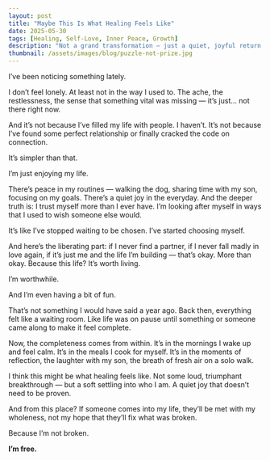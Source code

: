 ```yaml
---
layout: post
title: "Maybe This Is What Healing Feels Like"
date: 2025-05-30
tags: [Healing, Self-Love, Inner Peace, Growth]
description: "Not a grand transformation — just a quiet, joyful return to myself."
thumbnail: /assets/images/blog/puzzle-not-prize.jpg
---
```


I’ve been noticing something lately.

I don’t feel lonely. At least not in the way I used to. The ache, the restlessness, the sense that something vital was missing — it’s just… not there right now.

And it’s not because I’ve filled my life with people. I haven’t. It’s not because I’ve found some perfect relationship or finally cracked the code on connection.

It’s simpler than that.

I’m just enjoying my life.

There’s peace in my routines — walking the dog, sharing time with my son, focusing on my goals. There’s a quiet joy in the everyday. And the deeper truth is: I trust myself more than I ever have. I’m looking after myself in ways that I used to wish someone else would.

It’s like I’ve stopped waiting to be chosen. I’ve started choosing myself.

And here’s the liberating part: if I never find a partner, if I never fall madly in love again, if it’s just me and the life I’m building — that’s okay. More than okay. Because this life? It’s worth living.

I’m worthwhile.

And I’m even having a bit of fun.

That’s not something I would have said a year ago. Back then, everything felt like a waiting room. Like life was on pause until something or someone came along to make it feel complete.

Now, the completeness comes from within. It’s in the mornings I wake up and feel calm. It’s in the meals I cook for myself. It’s in the moments of reflection, the laughter with my son, the breath of fresh air on a solo walk.

I think this might be what healing feels like. Not some loud, triumphant breakthrough — but a soft settling into who I am. A quiet joy that doesn’t need to be proven.

And from this place? If someone comes into my life, they’ll be met with my wholeness, not my hope that they’ll fix what was broken.

Because I’m not broken.

**I’m free.**
